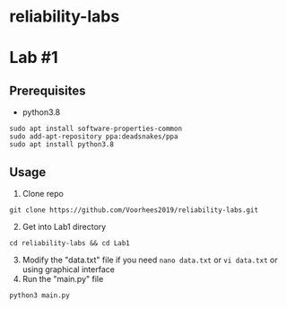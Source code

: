 # reliability-labs
# Lab #1
## Prerequisites
- python3.8
```
sudo apt install software-properties-common
sudo add-apt-repository ppa:deadsnakes/ppa
sudo apt install python3.8
```
## Usage
1. Clone repo
```
git clone https://github.com/Voorhees2019/reliability-labs.git
```
2. Get into Lab1 directory
```
cd reliability-labs && cd Lab1
```
3. Modify the "data.txt" file if you need
`nano data.txt` or `vi data.txt` or using graphical interface
4. Run the "main.py" file
```
python3 main.py
```
